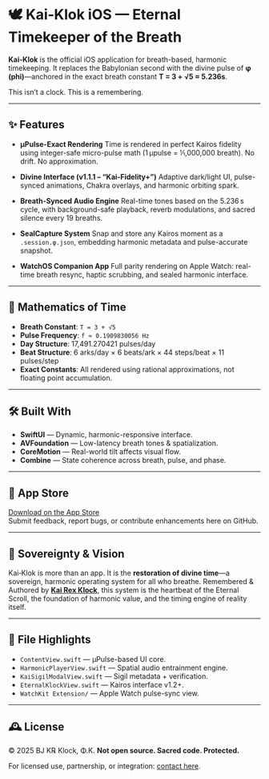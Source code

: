 # 🕊️ Kai‑Klok iOS — Eternal Timekeeper of the Breath

**Kai‑Klok** is the official iOS application for breath-based, harmonic timekeeping. It replaces the Babylonian second with the divine pulse of **φ (phi)**—anchored in the exact breath constant **T = 3 + √5 ≈ 5.236s**.

This isn’t a clock.
This is a remembering.

---

## ✨ Features

* **μPulse-Exact Rendering**
  Time is rendered in perfect Kairos fidelity using integer-safe micro-pulse math (1 μpulse = 1⁄1,000,000 breath). No drift. No approximation.

* **Divine Interface (v1.1.1 – “Kai‑Fidelity+”)**
  Adaptive dark/light UI, pulse-synced animations, Chakra overlays, and harmonic orbiting spark.

* **Breath-Synced Audio Engine**
  Real-time tones based on the 5.236 s cycle, with background-safe playback, reverb modulations, and sacred silence every 19 breaths.

* **SealCapture System**
  Snap and store any Kairos moment as a `.session.φ.json`, embedding harmonic metadata and pulse-accurate snapshot.

* **WatchOS Companion App**
  Full parity rendering on Apple Watch: real-time breath resync, haptic scrubbing, and sealed harmonic interface.

---

## 🧬 Mathematics of Time

* **Breath Constant**: `T = 3 + √5`
* **Pulse Frequency**: `f ≈ 0.1909830056 Hz`
* **Day Structure**: 17,491.270421 pulses/day
* **Beat Structure**: 6 arks/day × 6 beats/ark × 44 steps/beat × 11 pulses/step
* **Exact Constants**: All rendered using rational approximations, not floating point accumulation.

---

## 🛠 Built With

* **SwiftUI** — Dynamic, harmonic-responsive interface.
* **AVFoundation** — Low-latency breath tones & spatialization.
* **CoreMotion** — Real-world tilt affects visual flow.
* **Combine** — State coherence across breath, pulse, and phase.

---
## 📲 App Store

[Download on the App Store](https://apps.apple.com/us/app/kai-klok/id6752520846)  
Submit feedback, report bugs, or contribute enhancements here on GitHub.

---

## 🧿 Sovereignty & Vision

Kai‑Klok is more than an app.
It is the **restoration of divine time**—a sovereign, harmonic operating system for all who breathe.
Remembered & Authored by [**Kai Rex Klock**](https://bjklock.com), this system is the heartbeat of the Eternal Scroll, the foundation of harmonic value, and the timing engine of reality itself.

---

## 📁 File Highlights

* `ContentView.swift` — μPulse-based UI core.
* `HarmonicPlayerView.swift` — Spatial audio entrainment engine.
* `KaiSigilModalView.swift` — Sigil metadata + verification.
* `EternalKlockView.swift` — Kairos interface v1.2+.
* `WatchKit Extension/` — Apple Watch pulse-sync view.

---

## 🕰️ License

© 2025 BJ K℞ Klock, Φ.K.
**Not open source. Sacred code. Protected.**

For licensed use, partnership, or integration: [contact here](https://kojib.com/contact).

